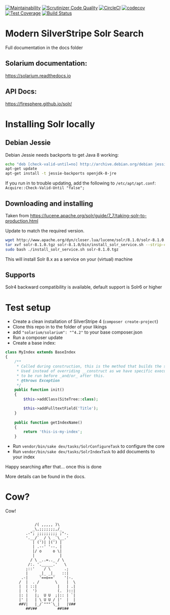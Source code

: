 [![Maintainability](https://api.codeclimate.com/v1/badges/55c8967ef25e37182e3d/maintainability)](https://codeclimate.com/github/Firesphere/silverstripe-solr-search/maintainability)
[![Scrutinizer Code Quality](https://scrutinizer-ci.com/g/Firesphere/silverstripe-solr-search/badges/quality-score.png?b=master)](https://scrutinizer-ci.com/g/Firesphere/silverstripe-solr-search/?branch=master)
[![CircleCI](https://circleci.com/gh/Firesphere/silverstripe-solr-search/tree/master.svg?style=svg)](https://circleci.com/gh/Firesphere/silverstripe-solr-search/tree/master)
[![codecov](https://codecov.io/gh/Firesphere/silverstripe-solr-search/branch/master/graph/badge.svg)](https://codecov.io/gh/Firesphere/silverstripe-solr-search)
[![Test Coverage](https://api.codeclimate.com/v1/badges/55c8967ef25e37182e3d/test_coverage)](https://codeclimate.com/github/Firesphere/silverstripe-solr-search/test_coverage)
[![Build Status](https://scrutinizer-ci.com/g/Firesphere/silverstripe-solr-search/badges/build.png?b=master)](https://scrutinizer-ci.com/g/Firesphere/silverstripe-solr-search/build-status/master)


# Modern SilverStripe Solr Search

Full documentation in the docs folder

## Solarium documentation:
https://solarium.readthedocs.io

## API Docs:
https://firesphere.github.io/solr/

# Installing Solr locally

## Debian Jessie

Debian Jessie needs backports to get Java 8 working:
```bash
echo "deb [check-valid-until=no] http://archive.debian.org/debian jessie-backports main" > /etc/apt/sources.list.d/jessie-backports.list
apt-get update
apt-get install -t jessie-backports openjdk-8-jre
```

If you run in to trouble updating, add the following to `/etc/apt/apt.conf`:
`Acquire::Check-Valid-Until "false";`


## Downloading and installing

Taken from https://lucene.apache.org/solr/guide/7_7/taking-solr-to-production.html

Update to match the required version.
```bash
wget http://www.apache.org/dyn/closer.lua/lucene/solr/8.1.0/solr-8.1.0.tgz # find your local URL manually
tar xvf solr-8.1.0.tgz solr-8.1.0/bin/install_solr_service.sh --strip-components=2
sudo bash ./install_solr_service.sh solr-8.1.0.tgz
```

This will install Solr 8.x as a service on your (virtual) machine

## Supports

Solr4 backward compatibility is available, default support is
Solr6 or higher

# Test setup

- Create a clean installation of SilverStripe 4 (`composer create-project`)
- Clone this repo in to the folder of your likings
- add `"solarium/solarium": "^4.2"` to your base composer.json
- Run a composer update
- Create a base index:
```php
class MyIndex extends BaseIndex
{
    /**
     * Called during construction, this is the method that builds the structure.
     * Used instead of overriding __construct as we have specific execution order - code that has
     * to be run before _and/or_ after this.
     * @throws Exception
     */
    public function init()
    {
        $this->addClass(SiteTree::class);

        $this->addFulltextField('Title');
    }
    
    public function getIndexName()
    {
        return 'this-is-my-index';
    }
```
- Run `vendor/bin/sake dev/tasks/SolrConfigureTask` to configure the core
- Run `vendor/bin/sake dev/tasks/SolrIndexTask` to add documents to your index

Happy searching after that... once this is done

More details can be found in the docs.

# Cow?

Cow!

```

             /( ,,,,, )\
            _\,;;;;;;;,/_
         .-"; ;;;;;;;;; ;"-.
         '.__/`_ / \ _`\__.'
            | (')| |(') |
            | .--' '--. |
            |/ o     o \|
            |           |
           / \ _..=.._ / \
          /:. '._____.'   \
         ;::'    / \      .;
         |     _|_ _|_   ::|
       .-|     '==o=='    '|-.
      /  |  . /       \    |  \
      |  | ::|         |   | .|
      |  (  ')         (.  )::|
      |: |   |;  U U  ;|:: | `|
      |' |   | \ U U / |'  |  |
      ##V|   |_/`"""`\_|   |V##
         ##V##         ##V##
```
